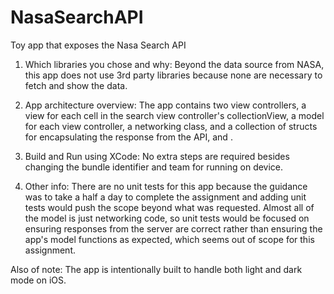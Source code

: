 # NasaSearchAPI
Toy app that exposes the Nasa Search API

1. Which libraries you chose and why:
Beyond the data source from NASA, this app does not use 3rd party libraries because none are necessary to fetch and show the data.  

2. App architecture overview:
The app contains two view controllers, a view for each cell in the search view controller's collectionView, a model for each view controller, a networking class, and a collection of structs for encapsulating the response from the API, and .

3. Build and Run using XCode:  No extra steps are required besides changing the bundle identifier and team for running on device.

4. Other info:  There are no unit tests for this app because the guidance was to take a half a day to complete the assignment and adding unit tests would push the scope beyond what was requested.  Almost all of the model is just networking code, so unit tests would be focused on ensuring responses from the server are correct rather than ensuring the app's model functions as expected, which seems out of scope for this assignment.

Also of note: The app is intentionally built to handle both light and dark mode on iOS.



